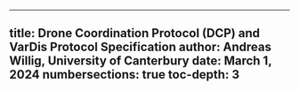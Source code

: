 
---
title: Drone Coordination Protocol (DCP) and VarDis Protocol Specification
author: Andreas Willig, University of Canterbury
date: March 1, 2024
numbersections: true
toc-depth: 3
---

